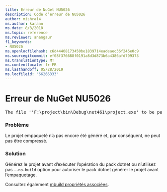```yaml
---
title: Erreur de NuGet NU5026
description: Code d’erreur de NU5026
author: mishra14
ms.author: karann
ms.date: 8/3/2018
ms.topic: reference
ms.reviewer: anangaur
f1_keywords:
- NU5026
ms.openlocfilehash: c6d44408173450be1839714eadeaec36f246e0c9
ms.sourcegitcommit: ef08f376688f0191a8d3d873b6a4386afd799373
ms.translationtype: MT
ms.contentlocale: fr-FR
ms.lasthandoff: 05/28/2019
ms.locfileid: "66266333"
---
```

# <a name="nuget-error-nu5026"></a>Erreur de NuGet NU5026
<pre>The file ''F:\project\bin\Debug\net461\project.exe' to be packed was not found on disk.</pre>

### <a name="issue"></a>Problème

Le projet empaqueté n’a pas encore été généré et, par conséquent, ne peut pas être compressé.


### <a name="solution"></a>Solution

Générez le projet avant d’exécuter l’opération du pack dotnet ou n’utilisez pas `--no-build` option pour autoriser le pack dotnet générer le projet avant l’empaquetage.

Consultez également [mbuild propriétés associées](../msbuild-targets.md#output-assemblies).

